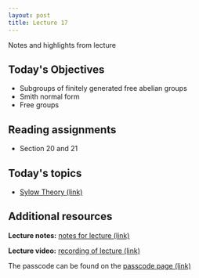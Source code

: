 ```yaml
---
layout: post
title: Lecture 17
---
```


Notes and highlights from lecture

## Today's Objectives

* Subgroups of finitely generated free abelian groups
* Smith normal form
* Free groups

## Reading assignments

* Section 20 and 21

## Today's topics
* <a target="_parent" href="https://wcasper.github.io/math407spring2021/topics/sylow-theory.html">Sylow Theory (link)</a>

## Additional resources

**Lecture notes:** <a target="_parent" href="https://wcasper.github.io/math407spring2021/extras/notes/407-lecture17.pdf">notes for lecture (link)</a>


**Lecture video:** <a target="_parent" href="https://fullerton.zoom.us/rec/share/R3qUtFbqBqy16dHqYw2IbakIjVhkbgmmtLRo9aH_9rkxmUtgn9Q3ImrU2GJ1s_9R.cs5sKjTHfgk9-JS9">recording of lecture (link)</a>

The passcode can be found on the <a target="_parent" href="https://csufullerton.instructure.com/courses/3087997/pages/video-lecture-keys">passcode page (link)</a>





